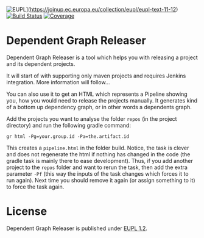 ![EUPL](https://img.shields.io/badge/license-EUPL%201.2-brightgreen.svg)](https://joinup.ec.europa.eu/collection/eupl/eupl-text-11-12)
[![Build Status](https://travis-ci.org/loewenfels/dep-graph-releaser.svg?branch=master)](https://travis-ci.org/loewenfels/dep-graph-releaser/branches)
[![Coverage](https://codecov.io/github/loewenfels/dep-graph-releaser/coverage.svg?branch=master)](https://codecov.io/github/loewenfels/dep-graph-releaser?branch=master)

# Dependent Graph Releaser
Dependent Graph Releaser is a tool which helps you with releasing a project and its dependent projects.

It will start of with supporting only maven projects and requires Jenkins integration.
More information will follow...

You can also use it to get an HTML which represents a Pipeline showing you, how you would need to release the projects 
manually. It generates kind of a bottom up dependency graph, or in other words a dependents graph. 

Add the projects you want to analyse the folder `repos` (in the project directory) and run the following gradle command:
````
gr html -Pg=your.group.id -Pa=the.artifact.id
````
This creates a `pipeline.html` in the folder build. 
Notice, the task is clever and does not regenerate the html if nothing has changed in the code 
(the gradle task is mainly there to ease development).
Thus, if you add another project to the `repos` folder and want to rerun the task, then add the extra parameter 
`-Pf` (this way the inputs of the task changes which forces it to run again).
Next time you should remove it again (or assign something to it) to force the task again. 


# License
Dependent Graph Releaser is published under [EUPL 1.2](https://joinup.ec.europa.eu/collection/eupl/eupl-text-11-12).
